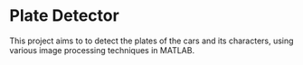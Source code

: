 # Plate Detector
This project aims to to detect the plates of the cars and its characters, using various image processing techniques in MATLAB.
